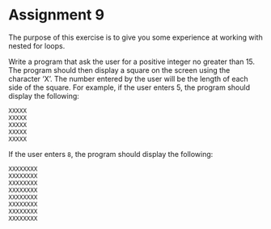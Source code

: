 # Assignment 9

The purpose of this exercise is to give you some experience at working with nested for loops.

Write a program that ask the user for a positive integer no greater than 15. The program should then display a square on the screen using the character ‘X’. The number entered by the user will be the length of each side of the square. For example, if the user enters 5, the program should display the following:
```
XXXXX
XXXXX
XXXXX
XXXXX
XXXXX
```

If the user enters `8`, the program should display the following:
```
XXXXXXXX
XXXXXXXX
XXXXXXXX
XXXXXXXX
XXXXXXXX
XXXXXXXX
XXXXXXXX
XXXXXXXX
```

